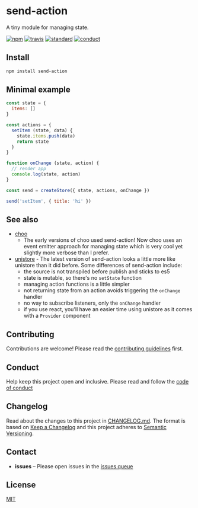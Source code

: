 # send-action

A tiny module for managing state.

[![npm][npm-image]][npm-url]
[![travis][travis-image]][travis-url]
[![standard][standard-image]][standard-url]
[![conduct][conduct]][conduct-url]

[npm-image]: https://img.shields.io/npm/v/send-action.svg?style=flat-square
[npm-url]: https://www.npmjs.com/package/send-action
[travis-image]: https://img.shields.io/travis/sethvincent/send-action.svg?style=flat-square
[travis-url]: https://travis-ci.org/sethvincent/send-action
[standard-image]: https://img.shields.io/badge/code%20style-standard-brightgreen.svg?style=flat-square
[standard-url]: http://npm.im/standard
[conduct]: https://img.shields.io/badge/code%20of%20conduct-contributor%20covenant-green.svg?style=flat-square
[conduct-url]: CODE_OF_CONDUCT.md

## Install

```sh
npm install send-action
```

## Minimal example

```js
const state = {
  items: []
}

const actions = {
  setItem (state, data) {
    state.items.push(data)
    return state
  }
}

function onChange (state, action) {
  // render app
  console.log(state, action)
}

const send = createStore({ state, actions, onChange })

send('setItem', { title: 'hi' })
```

## See also
- [choo](https://github.com/yoshuawuyts/choo)
  - The early versions of choo used send-action! Now choo uses an event emitter approach for managing state which is very cool yet slightly more verbose than I prefer.
- [unistore](https://github.com/developit/unistore) - The latest version of send-action looks a little more like unistore than it did before. Some differences of send-action include:
  - the source is not transpiled before publish and sticks to es5
  - state is mutable, so there's no `setState` function
  - managing action functions is a little simpler
  - not returning state from an action avoids triggering the `onChange` handler
  - no way to subscribe listeners, only the `onChange` handler
  - if you use react, you'll have an easier time using unistore as it comes with a `Provider` component

## Contributing

Contributions are welcome! Please read the [contributing guidelines](CONTRIBUTING.md) first.

## Conduct

Help keep this project open and inclusive. Please read and follow the [code of conduct](CODE_OF_CONDUCT.md)

## Changelog

Read about the changes to this project in [CHANGELOG.md](CHANGELOG.md). The format is based on [Keep a Changelog](http://keepachangelog.com/) and this project adheres to [Semantic Versioning](http://semver.org/).

## Contact

- **issues** – Please open issues in the [issues queue](https://github.com/sethvincent/send-action/issues)

## License

[MIT](LICENSE.md)
